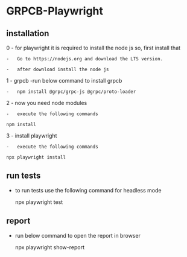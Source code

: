 # GRPCB-Playwright

## installation


0   - for playwright it is required to install the node js so, first install that

    -   Go to https://nodejs.org and download the LTS version.

    -   after download install the node js

1   -   grpcb  -run below command to install grpcb
 
    -   npm install @grpc/grpc-js @grpc/proto-loader

2 - now you need node modules

    -   execute the following commands

    npm install

3 - install playwright

    -   execute the following commands
    
    npx playwright install

## run tests

-   to run tests use the following command for headless mode

    npx playwright test 

## report 

-   run below command to open the report in browser

     npx playwright show-report

